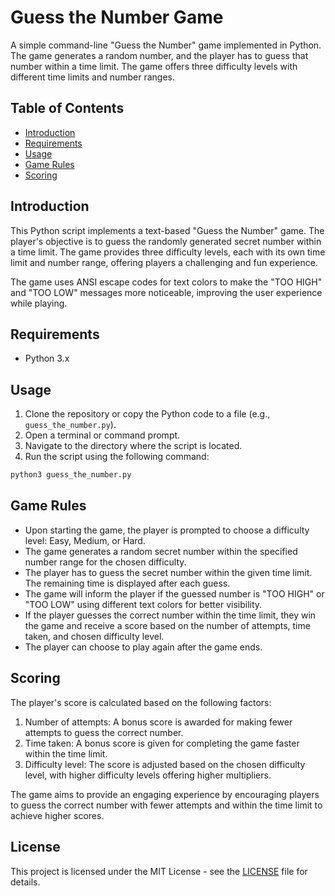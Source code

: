 # Guess the Number Game

A simple command-line "Guess the Number" game implemented in Python. The game generates a random number, and the player has to guess that number within a time limit. The game offers three difficulty levels with different time limits and number ranges.

## Table of Contents

- [Introduction](#introduction)
- [Requirements](#requirements)
- [Usage](#usage)
- [Game Rules](#game-rules)
- [Scoring](#scoring)

## Introduction

This Python script implements a text-based "Guess the Number" game. The player's objective is to guess the randomly generated secret number within a time limit. The game provides three difficulty levels, each with its own time limit and number range, offering players a challenging and fun experience.

The game uses ANSI escape codes for text colors to make the "TOO HIGH" and "TOO LOW" messages more noticeable, improving the user experience while playing.

## Requirements

- Python 3.x

## Usage

1. Clone the repository or copy the Python code to a file (e.g., `guess_the_number.py`).
2. Open a terminal or command prompt.
3. Navigate to the directory where the script is located.
4. Run the script using the following command:

```bash
python3 guess_the_number.py
```

## Game Rules
- Upon starting the game, the player is prompted to choose a difficulty level: Easy, Medium, or Hard.
- The game generates a random secret number within the specified number range for the chosen difficulty.
- The player has to guess the secret number within the given time limit. The remaining time is displayed after each guess.
- The game will inform the player if the guessed number is "TOO HIGH" or "TOO LOW" using different text colors for better visibility.
- If the player guesses the correct number within the time limit, they win the game and receive a score based on the number of attempts, time taken, and chosen difficulty level.
- The player can choose to play again after the game ends.

## Scoring
The player's score is calculated based on the following factors:

1. Number of attempts: A bonus score is awarded for making fewer attempts to guess the correct number.
2. Time taken: A bonus score is given for completing the game faster within the time limit.
3. Difficulty level: The score is adjusted based on the chosen difficulty level, with higher difficulty levels offering higher multipliers.

The game aims to provide an engaging experience by encouraging players to guess the correct number with fewer attempts and within the time limit to achieve higher scores.

## License

This project is licensed under the MIT License - see the [LICENSE](LICENSE) file for details.
